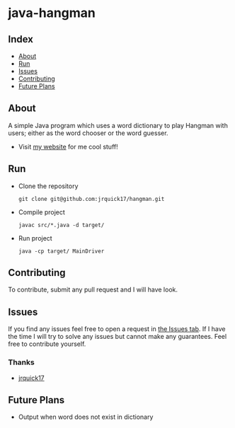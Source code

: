 # java-hangman

## Index ##

* [About](#about)
* [Run](#run)
* [Issues](#issues)
* [Contributing](#contributing)
* [Future Plans](#future-plans)

## About ## 

A simple Java program which uses a word dictionary to play Hangman with users; either as the word chooser or the word guesser.  

* Visit [my website](https://jrquick.com) for me cool stuff!

## Run

* Clone the repository

    ```git clone git@github.com:jrquick17/hangman.git```
    
* Compile project

    ```javac src/*.java -d target/```
    
* Run project

    ```java -cp target/ MainDriver```


## Contributing ##

To contribute, submit any pull request and I will have look.  

## Issues ##

If you find any issues feel free to open a request in [the Issues tab](https://github.com/jrquick17/hangman/issues). If I have the time I will try to solve any issues but cannot make any guarantees. Feel free to contribute yourself.

### Thanks ###

* [jrquick17](https://github.com/jrquick17)

## Future Plans

* Output when word does not exist in dictionary

